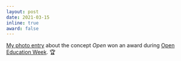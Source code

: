 ```yaml
---
layout: post
date: 2021-03-15
inline: true
award: false
---
```


[My photo entry](https://www.flickr.com/photos/welikesharing/51003308196/) about the concept <em>Open</em> won an award during [Open Education Week](https://www.tudelft.nl/library/open-education-week). :trophy: